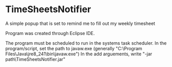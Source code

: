 # TimeSheetsNotifier
A simple popup that is set to remind me to fill out my weekly timesheet

Program was created through Eclipse IDE.

The program must be scheduled to run in the systems task scheduler.
In the program/script, set the path to javaw.exe (generally "C:\Program Files\Java\jre8_241\bin\javaw.exe")
In the add arguements, write "-jar path\TimeSheetsNotifier.jar"
